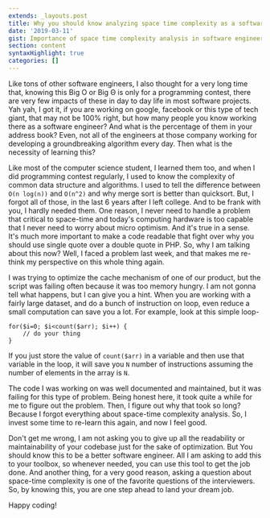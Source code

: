 ```yaml
---
extends: _layouts.post
title: Why you should know analyzing space time complexity as a software engineer?
date: '2019-03-11'
gist: Importance of space time complexity analysis in software engineering field.
section: content
syntaxHighlight: true
categories: []
---
```


Like tons of other software engineers, I also thought for a very long time that, knowing this Big O or Big Θ is only for a programming contest, there are very few impacts of these in day to day life in most software projects. Yah yah, I got it, if you are working on google, facebook or this type of tech giant, that may not be 100% right, but how many people you know working there as a software engineer? And what is the percentage of them in your address book? Even, not all of the engineers at those company working for developing a groundbreaking algorithm every day. Then what is the necessity of learning this?

Like most of the computer science student, I learned them too, and when I did programming contest regularly, I used to know the complexity of common data structure and algorithms. I used to tell the difference between `O(n log(n))` and `O(n^2)` and why merge sort is better than quicksort. But, I forgot all of those, in the last 6 years after I left college. And to be frank with you, I hardly needed them. One reason, I never need to handle a problem that critical to space-time and today's computing hardware is too capable that I never need to worry about micro optimism. And it's true in a sense. It's much more important to make a code readable that fight over why you should use single quote over a double quote in PHP. So, why I am talking about this now? Well, I faced a problem last week, and that makes me re-think my perspective on this whole thing again.

I was trying to optimize the cache mechanism of one of our product, but the script was failing often because it was too memory hungry. I am not gonna tell what happens, but I can give you a hint. When you are working with a fairly large dataset, and do a bunch of instruction on loop, even reduce a small computation can save you a lot. For example, look at this simple loop-

```
for($i=0; $i<count($arr); $i++) {
    // do your thing
}
```

If you just store the value of `count($arr)` in a variable and then use that variable in the loop, it will save you `N` number of instructions assuming the number of elements in the array is `N`.

The code I was working on was well documented and maintained, but it was failing for this type of problem. Being honest here, it took quite a while for me to figure out the problem. Then, I figure out why that took so long? Because I forgot everything about space-time complexity analysis. So, I invest some time to re-learn this again, and now I feel good.

Don't get me wrong, I am not asking you to give up all the readability or maintainability of your codebase just for the sake of optimization. But You should know this to be a better software engineer. All I am asking to add this to your toolbox, so whenever needed, you can use this tool to get the job done. And another thing, for a very good reason, asking a question about space-time complexity is one of the favorite questions of the interviewers. So, by knowing this, you are one step ahead to land your dream job.

Happy coding!
